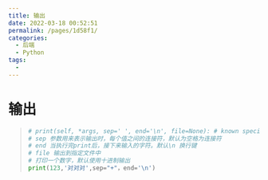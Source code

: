 ```yaml
---
title: 输出
date: 2022-03-18 00:52:51
permalink: /pages/1d58f1/
categories:
  - 后端
  - Python
tags:
  - 
---
```

# 输出

> ```python
> # print(self, *args, sep=' ', end='\n', file=None): # known special case of print
> # sep 参数用来表示输出时，每个值之间的连接符，默认为空格为连接符
> # end 当执行完print后，接下来输入的字符。默认\n 换行键
> # file 输出到指定文件中
> # 打印一个数字，默认使用十进制输出
> print(123,'对对对',sep="+"，end='\n')
> ```



